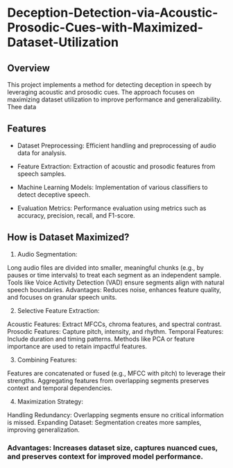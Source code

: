 # Deception-Detection-via-Acoustic-Prosodic-Cues-with-Maximized-Dataset-Utilization

## Overview

This project implements a method for detecting deception in speech by leveraging acoustic and prosodic cues. The approach focuses on maximizing dataset utilization to improve performance and generalizability. Thee data

## Features
- Dataset Preprocessing: Efficient handling and preprocessing of audio data for analysis.

- Feature Extraction: Extraction of acoustic and prosodic features from speech samples.

- Machine Learning Models: Implementation of various classifiers to detect deceptive speech.

- Evaluation Metrics: Performance evaluation using metrics such as accuracy, precision, recall, and F1-score.

## How is Dataset Maximized?

1) Audio Segmentation:

Long audio files are divided into smaller, meaningful chunks (e.g., by pauses or time intervals) to treat each segment as an independent sample.
Tools like Voice Activity Detection (VAD) ensure segments align with natural speech boundaries.
Advantages: Reduces noise, enhances feature quality, and focuses on granular speech units.

2) Selective Feature Extraction:

Acoustic Features: Extract MFCCs, chroma features, and spectral contrast.
Prosodic Features: Capture pitch, intensity, and rhythm.
Temporal Features: Include duration and timing patterns.
Methods like PCA or feature importance are used to retain impactful features.

3) Combining Features:

Features are concatenated or fused (e.g., MFCC with pitch) to leverage their strengths.
Aggregating features from overlapping segments preserves context and temporal dependencies.

4) Maximization Strategy:

Handling Redundancy: Overlapping segments ensure no critical information is missed.
Expanding Dataset: Segmentation creates more samples, improving generalization.

### Advantages: Increases dataset size, captures nuanced cues, and preserves context for improved model performance.

